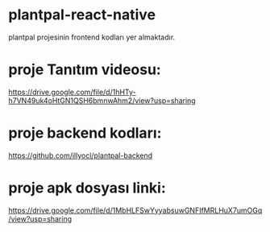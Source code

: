 # plantpal-react-native
plantpal projesinin frontend kodları yer almaktadır.

# proje Tanıtım videosu:
https://drive.google.com/file/d/1hHTy-h7VN49uk4oHtGN1QSH6bmnwAhm2/view?usp=sharing

# proje backend kodları:
https://github.com/illyocl/plantpal-backend

# proje apk dosyası linki:
https://drive.google.com/file/d/1MbHLFSwYyyabsuwGNFIfMRLHuX7umOGq/view?usp=sharing

